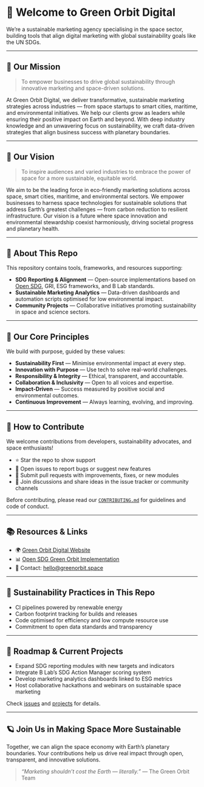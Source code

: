 # 👋 Welcome to Green Orbit Digital

We’re a sustainable marketing agency specialising in the space sector, building tools that align digital marketing with global sustainability goals like the UN SDGs.

---

## 🧭 Our Mission
 
> To empower businesses to drive global sustainability through innovative marketing and space-driven solutions.

At Green Orbit Digital, we deliver transformative, sustainable marketing strategies across industries — from space startups to smart cities, maritime, and environmental initiatives. We help our clients grow as leaders while ensuring their positive impact on Earth and beyond. With deep industry knowledge and an unwavering focus on sustainability, we craft data-driven strategies that align business success with planetary boundaries.

---

## 🔭 Our Vision

> To inspire audiences and varied industries to embrace the power of space for a more sustainable, equitable world.

We aim to be the leading force in eco-friendly marketing solutions across space, smart cities, maritime, and environmental sectors. We empower businesses to harness space technologies for sustainable solutions that address Earth’s greatest challenges — from carbon reduction to resilient infrastructure. Our vision is a future where space innovation and environmental stewardship coexist harmoniously, driving societal progress and planetary health.

---

## 🚀 About This Repo

This repository contains tools, frameworks, and resources supporting:

* **SDG Reporting & Alignment** — Open-source implementations based on [Open SDG](https://open-sdg.org/), GRI, ESG frameworks, and B Lab standards.
* **Sustainable Marketing Analytics** — Data-driven dashboards and automation scripts optimised for low environmental impact.
* **Community Projects** — Collaborative initiatives promoting sustainability in space and science sectors.

---

## 💚 Our Core Principles

We build with purpose, guided by these values:

* **Sustainability First** — Minimise environmental impact at every step.
* **Innovation with Purpose** — Use tech to solve real-world challenges.
* **Responsibility & Integrity** — Ethical, transparent, and accountable.
* **Collaboration & Inclusivity** — Open to all voices and expertise.
* **Impact-Driven** — Success measured by positive social and environmental outcomes.
* **Continuous Improvement** — Always learning, evolving, and improving.

---

## 🤝 How to Contribute

We welcome contributions from developers, sustainability advocates, and space enthusiasts!

* ⭐ Star the repo to show support
* 🐛 Open issues to report bugs or suggest new features
* 🔧 Submit pull requests with improvements, fixes, or new modules
* 📢 Join discussions and share ideas in the issue tracker or community channels

Before contributing, please read our [`CONTRIBUTING.md`](./CONTRIBUTING.md) for guidelines and code of conduct.

---

## 📚 Resources & Links

* 🌍 [Green Orbit Digital Website](https://www.greenorbit.space)
* 📊 [Open SDG Green Orbit Implementation](https://github.com/greenorbitspace/open-sdg-greenorbit)
* 📧 Contact: [hello@greenorbit.space](mailto:hello@greenorbit.space)

---

## 🌱 Sustainability Practices in This Repo

* CI pipelines powered by renewable energy
* Carbon footprint tracking for builds and releases
* Code optimised for efficiency and low compute resource use
* Commitment to open data standards and transparency

---

## 🚀 Roadmap & Current Projects

* Expand SDG reporting modules with new targets and indicators
* Integrate B Lab’s SDG Action Manager scoring system
* Develop marketing analytics dashboards linked to ESG metrics
* Host collaborative hackathons and webinars on sustainable space marketing

Check [issues](https://github.com/greenorbitspace/open-sdg-greenorbit/issues) and [projects](https://github.com/greenorbitspace/open-sdg-greenorbit/projects) for details.

---

## 🪐 Join Us in Making Space More Sustainable

Together, we can align the space economy with Earth’s planetary boundaries. Your contributions help us drive real impact through open, transparent, and innovative solutions.

> *“Marketing shouldn’t cost the Earth — literally.”*
> — The Green Orbit Team
